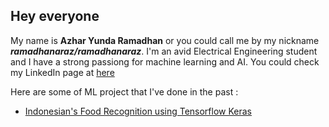 ## Hey everyone  
My name is **Azhar Yunda Ramadhan** or you could call me by my nickname ***ramadhanaraz/ramadhanaraz***. I'm an avid Electrical Engineering student and I have a strong passiong for machine learning and AI. You could check my LinkedIn page at [here](https://www.linkedin.com/in/azhar-yr-/)

Here are some of ML project that I've done in the past : 
- [Indonesian's Food Recognition using Tensorflow Keras](https://github.com/ramadhanaraz/indonesianfoodrecognition)
